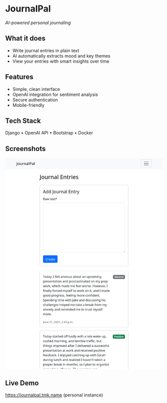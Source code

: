 # JournalPal 
*AI-powered personal journaling*

## What it does
- Write journal entries in plain text
- AI automatically extracts mood and key themes  
- View your entries with smart insights over time

## Features
- Simple, clean interface
- OpenAI integration for sentiment analysis
- Secure authentication 
- Mobile-friendly

## Tech Stack
Django • OpenAI API • Bootstrap • Docker

## Screenshots
![JournalPal Dashboard Screenshot](docs/screenshot.png)

## Live Demo
https://journalpal.tmk.name (personal instance)
